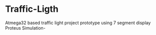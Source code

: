 # Traffic-Ligth
Atmega32 based traffic light project prototype using 7 segment display Proteus Simulation-
